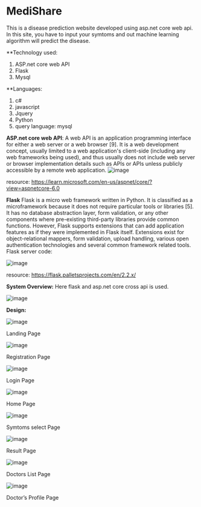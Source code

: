 # MediShare
 
This is a disease prediction website developed using asp.net core web api.
In this site, you have to input your symtoms and out machine learning algorithm will predict the disease.

**Technology used:
1. ASP.net core web API
2. Flask
3. Mysql

**Languages:
1. c#
2. javascript
3. Jquery
4. Python
5. query language: mysql


**ASP.net core web API**:
A web API is an application programming interface for either a web server or a web browser [9]. It is a web development concept, usually limited to a web application's client-side (including any web frameworks being used), and thus usually does not include web server or browser implementation details such as APIs or APIs unless publicly accessible by a remote web application. 
![image](https://user-images.githubusercontent.com/78086376/199027668-08d4d0a4-07a3-4269-a80a-f13679c3e2a0.png)

resource: https://learn.microsoft.com/en-us/aspnet/core/?view=aspnetcore-6.0


**Flask**
Flask is a micro web framework written in Python. It is classified as a microframework because it does not require particular tools or libraries [5]. It has no database abstraction layer, form validation, or any other components where pre-existing third-party libraries provide common functions. However, Flask supports extensions that can add application features as if they were implemented in Flask itself. Extensions exist for object-relational mappers, form validation, upload handling, various open authentication technologies and several common framework related tools. Flask server code:

![image](https://user-images.githubusercontent.com/78086376/199028074-adf5d0bb-89a4-4c88-b5e8-9899c1244717.png)

resource: https://flask.palletsprojects.com/en/2.2.x/


**System Overview:**
Here flask and asp.net core cross api is used.

![image](https://user-images.githubusercontent.com/78086376/199028515-50124fa0-cc0e-432c-bdfa-c764580b99af.png)


**Design:**


![image](https://user-images.githubusercontent.com/78086376/199029013-f3feb183-976e-4b68-bac6-46f29bacf624.png)

Landing Page


![image](https://user-images.githubusercontent.com/78086376/199029111-a4806aef-9683-415e-a7f7-2cca42b1ed65.png)

Registration Page
 
 
 ![image](https://user-images.githubusercontent.com/78086376/199029203-76218c36-8ded-4c93-b177-241214c4c8eb.png)

Login Page


![image](https://user-images.githubusercontent.com/78086376/199029244-442878c0-dfe0-41e2-b1da-cff8a2a8023d.png)

Home Page


![image](https://user-images.githubusercontent.com/78086376/199029387-a24dbcc4-a38c-41e9-97cf-1a13b671b6d0.png)

Symtoms select Page


![image](https://user-images.githubusercontent.com/78086376/199029443-88f3d5fa-130b-4928-a3a6-c2ef79a81375.png)

Result Page



![image](https://user-images.githubusercontent.com/78086376/199029291-8a28a745-9283-4957-b0e1-a6f8f424e7e1.png)

Doctors List Page




![image](https://user-images.githubusercontent.com/78086376/199029912-bc1dd823-0064-46b4-bd2d-0ddd682b8b76.png)

Doctor’s Profile Page






